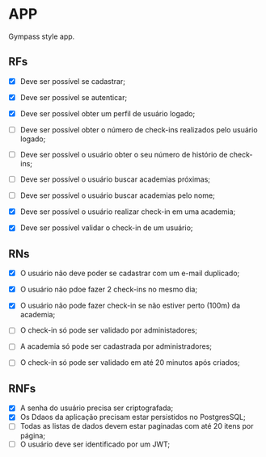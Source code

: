 # APP

Gympass style app.

## RFs

- [x] Deve ser possível se cadastrar;
- [x] Deve ser possível se autenticar;
- [x] Deve ser possível obter um perfil de usuário logado;
- [ ] Deve ser possível obter o número de check-ins realizados pelo usuário logado;
- [ ] Deve ser possível o usuário obter o seu número de histório de check-ins;
- [ ] Deve ser possível o usuário buscar academias próximas;
- [ ] Deve ser possível o usuário buscar academias pelo nome;
- [x] Deve ser possível o usuário realizar check-in em uma academia;
- [x] Deve ser possível validar o check-in de um usuário;



## RNs

- [x] O usuário não deve poder se cadastrar com um e-mail duplicado;
- [x] O usuário não pdoe fazer 2 check-ins no mesmo dia;
- [x] O usuário não pode fazer check-in se não estiver perto (100m) da academia;
- [ ] O check-in só pode ser validado por administadores;
- [ ] A academia só pode ser cadastrada por administradores;
- [ ] O check-in só pode ser validado em até 20 minutos após criados;


## RNFs

- [x] A senha do usuário precisa ser criptografada;
- [x] Os Ddaos da aplicação precisam estar persistidos no PostgresSQL;
- [ ] Todas as listas de dados devem estar paginadas com até 20 itens por página;
- [ ] O usuário deve ser identificado por um JWT;